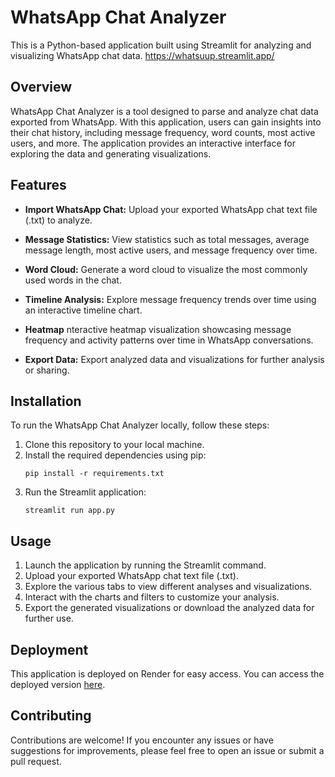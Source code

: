 # WhatsApp Chat Analyzer

This is a Python-based application built using Streamlit for analyzing and visualizing WhatsApp chat data.
https://whatsuup.streamlit.app/

## Overview

WhatsApp Chat Analyzer is a tool designed to parse and analyze chat data exported from WhatsApp. With this application, users can gain insights into their chat history, including message frequency, word counts, most active users, and more. The application provides an interactive interface for exploring the data and generating visualizations.

## Features

- **Import WhatsApp Chat:** Upload your exported WhatsApp chat text file (.txt) to analyze.

- **Message Statistics:** View statistics such as total messages, average message length, most active users, and message frequency over time.

  
- **Word Cloud:** Generate a word cloud to visualize the most commonly used words in the chat.


- **Timeline Analysis:** Explore message frequency trends over time using an interactive timeline chart.


- **Heatmap** nteractive heatmap visualization showcasing message frequency and activity patterns over time in WhatsApp conversations.

- **Export Data:** Export analyzed data and visualizations for further analysis or sharing.



## Installation

To run the WhatsApp Chat Analyzer locally, follow these steps:

1. Clone this repository to your local machine.
2. Install the required dependencies using pip:
    ```
    pip install -r requirements.txt
    ```
3. Run the Streamlit application:
    ```
    streamlit run app.py
    ```

## Usage

1. Launch the application by running the Streamlit command.
2. Upload your exported WhatsApp chat text file (.txt).
3. Explore the various tabs to view different analyses and visualizations.
4. Interact with the charts and filters to customize your analysis.
5. Export the generated visualizations or download the analyzed data for further use.

## Deployment

This application is deployed on Render for easy access. You can access the deployed version [here](https://whatsuupp.streamlit.com/).

## Contributing

Contributions are welcome! If you encounter any issues or have suggestions for improvements, please feel free to open an issue or submit a pull request.
